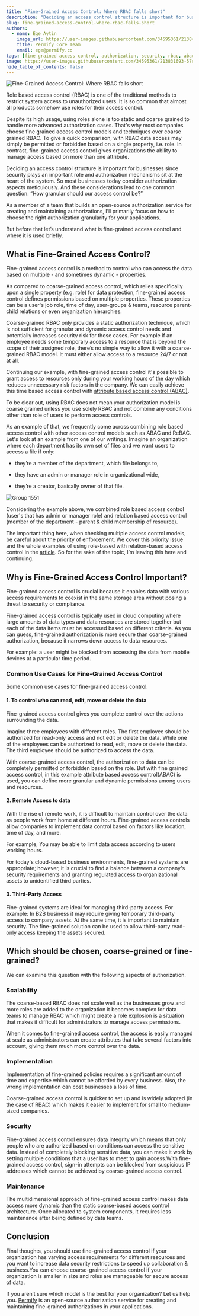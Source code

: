 ```yaml
---
title: "Fine-Grained Access Control: Where RBAC falls short"
description: "Deciding an access control structure is important for businesses since security plays an important role and authorization mechanisms sit at the heart of the system. So most businesses today consider authorization aspects meticulously. And these considerations lead to one common question: “How granular should the access control be?”In this article, we’ll primarily focus on this question and examine; what is fine-grained access control, where it is used, it's importance, and how to choose the right authorization granularity for your company."
slug: fine-grained-access-control-where-rbac-falls-short
authors:
  - name: Ege Aytin
    image_url: https://user-images.githubusercontent.com/34595361/213848483-fe6f2073-18c5-46ef-ae60-8db80ae66b8d.png
    title: Permify Core Team
    email: ege@permify.co
tags: [fine grained access control, authorization, security, rbac, abac, rebac]
image: https://user-images.githubusercontent.com/34595361/213831693-57ebef70-ae5e-4df4-a36b-effcebae8c9a.png
hide_table_of_contents: false
---
```


![Fine-Grained Access Control: Where RBAC falls short](https://user-images.githubusercontent.com/34595361/213831693-57ebef70-ae5e-4df4-a36b-effcebae8c9a.png)

Role based access control (RBAC) is one of the traditional methods to restrict system access to unauthorized users. It is so common that almost all products somehow use roles for their access control.

Despite its high usage, using roles alone is  too static and coarse grained to handle more advanced authorization cases. That's why most companies choose fine grained access control models and techniques over coarse grained RBAC. To give a quick comparison, with RBAC data access may simply be permitted or forbidden based on a single property, i.e. role. In contrast, fine-grained access control gives organizations the ability to manage access based on more than one attribute.

<!--truncate-->

Deciding an access control structure is important for businesses since security plays an important role and authorization mechanisms sit at the heart of the system. So most businesses today consider authorization aspects meticulously. And these considerations lead to one common question: “How granular should our access control be?”

As a member of a team that builds an open-source authorization service for creating and maintaining authorizations, I’ll primarily focus on how to choose the right authorization granularity for your applications.

But before that let’s understand what is fine-grained access control and where it is used briefly.

## What is Fine-Grained Access Control?

Fine-grained access control is a method to control who can access the data based on multiple - and sometimes dynamic - properties. 

As compared to coarse-grained access control, which relies specifically upon a single property (e.g. role) for data protection, fine-grained access control defines permissions based on multiple properties. These properties can be a user's job role, time of day, user-groups & teams, resource parent-child relations or even organization hierarchies.

Coarse-grained RBAC only provides a static authorization technique, which is not sufficient for granular and dynamic access control needs and potentially increases security risk for those cases. For example If an employee needs some temporary access to a resource that is beyond the scope of their assigned role, there’s no simple way to allow it with a coarse-grained RBAC model. It must either allow access to a resource 24/7 or not at all.

Continuing our example, with fine-grained access control it's possible to grant access to resources only during your working hours of the day which reduces unnecessary risk factors in the company. We can easily achieve this time based access control with [attribute based access control (ABAC)](https://www.okta.com/blog/2020/09/attribute-based-access-control-abac/).

To be clear out, using RBAC does not mean your authorization model is coarse grained unless you use solely RBAC and not combine any conditions other than role of users to perform access controls. 

As an example of that, we frequently come across combining role based access control with other access control models such as ABAC and ReBAC. Let's look at an example from one of our writings. Imagine an organization where each department has its own set of files and we want users to access a file if only:

- they’re a member of the department, which file belongs to,

- they have an admin or manager role in organizational wide,

- they’re a creator, basically owner of that file.

![Group 1551](https://user-images.githubusercontent.com/34595361/213831815-63a26c4b-92e5-4e86-8354-c053cc8737e6.png)

Considering the example above, we combined role based access control (user's that has admin or manager role) and relation based access control (member of the department - parent & child membership of resource).

The important thing here, when checking multiple access control models, be careful about the priority of enforcement. We cover this priority issue and the whole examples of using role-based with relation-based access control in the [article](https://www.permify.co/post/relational-based-access-control-models). So for the sake of the topic, I’m leaving this here and continuing.

## Why is Fine-Grained Access Control Important?

Fine-grained access control is crucial because it enables data with various access requirements to coexist in the same storage area without posing a threat to security or compliance.

Fine-grained access control is typically used in cloud computing where large amounts of data types and data resources are stored together but each of the data items must be accessed based on different criteria. As you can guess, fine-grained authorization is more secure than coarse-grained authorization, because it narrows down access to data resources.

For example: a user might be blocked from accessing the data from mobile devices at a particular time period.

### Common Use Cases for Fine-Grained Access Control

Some common use cases for fine-grained access control:

#### 1. To control who can read, edit, move or delete the data
Fine-grained access control gives you complete control over the actions surrounding the data.

Imagine three employees with different roles. The first employee should be authorized for read-only access and not edit or delete the data. While one of the employees can be authorized to read, edit, move or delete the data. The third employee should be authorized to access the data.

With coarse-grained access control, the authorization to data can be completely permitted or forbidden based on the role. But with fine grained access control, in this example attribute based access control(ABAC) is used, you can define more granular and dynamic permissions among users and resources.

#### 2. Remote Access to data
With the rise of remote work, it is difficult to maintain control over the data as people work from home at different hours. Fine-grained access controls allow companies to implement data control based on factors like location, time of day, and more.

For example, You may be able to limit data access according to users working hours.

For today's cloud-based business environments, fine-grained systems are appropriate; however, it is crucial to find a balance between a company's security requirements and granting regulated access to organizational assets to unidentified third parties.

#### 3. Third-Party Access
Fine-grained systems are ideal for managing third-party access. For example: In B2B business it may require giving temporary third-party access to company assets. At the same time, it is important to maintain security. The fine-grained solution can be used to allow third-party read-only access keeping the assets secured.

## Which should be chosen, coarse-grained or fine-grained?

We can examine this question with the following aspects of authorization.

### Scalability
The coarse-based RBAC does not scale well as the businesses grow and more roles are added to the organization it becomes complex for data teams to manage RBAC which might create a role explosion is a situation that makes it difficult for administrators to manage access permissions.

When it comes to fine-grained access control, the access is easily managed at scale as administrators can create attributes that take several factors into account, giving them much more control over the data.

### Implementation
Implementation of fine-grained policies requires a significant amount of time and expertise which cannot be afforded by every business. Also, the wrong implementation can cost businesses a loss of time.

Coarse-grained access control is quicker to set up and is widely adopted (in the case of RBAC) which makes it easier to implement for small to medium-sized companies.

### Security
Fine-grained access control ensures data integrity which means that only people who are authorized based on conditions can access the sensitive data. Instead of completely blocking sensitive data, you can make it work by setting multiple conditions that a user has to meet to gain access.With fine-grained access control, sign-in attempts can be blocked from suspicious IP addresses which cannot be achieved by coarse-grained access control.

### Maintenance
The multidimensional approach of fine-grained access control makes data access more dynamic than the static coarse-based access control architecture. Once allocated to system components, it requires less maintenance after being defined by data teams.

## Conclusion 

Final thoughts, you should use fine-grained access control if your organization has varying access requirements for different resources and you want to increase data security restrictions to speed up collaboration & business.You can choose coarse-grained access control if your organization is smaller in size and roles are manageable for secure access of data.

If you aren’t sure which model is the best for your organization? Let us help you. [Permify](https://github.com/Permify/permify) is an open-source authorization service for creating and maintaining fine-grained authorizations in your applications.






